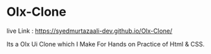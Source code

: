 # Olx-Clone

live Link : https://syedmurtazaali-dev.github.io/Olx-Clone/

Its a Olx Ui Clone which I Make For Hands on Practice of Html & CSS.